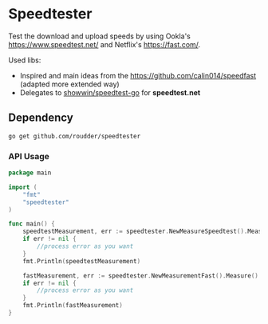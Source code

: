 # Speedtester
Test the download and upload speeds by using Ookla's https://www.speedtest.net/ and Netflix's https://fast.com/.

Used libs: 
* Inspired and main ideas from the https://github.com/calin014/speedfast (adapted more extended way)
* Delegates to [showwin/speedtest-go](https://github.com/showwin/speedtest-go) for **speedtest.net**



## Dependency

```
go get github.com/roudder/speedtester
```

### API Usage

```go
package main

import (
	"fmt"
	"speedtester"
)

func main() {
	speedtestMeasurement, err := speedtester.NewMeasureSpeedtest().Measure()
	if err != nil {
		//process error as you want
	}
	fmt.Println(speedtestMeasurement)

	fastMeasurement, err := speedtester.NewMeasurementFast().Measure()
	if err != nil {
		//process error as you want
	}
	fmt.Println(fastMeasurement)
}

```